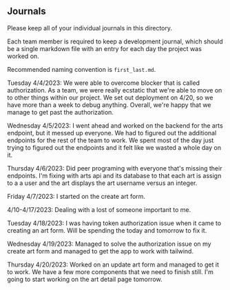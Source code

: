 ## Journals

Please keep all of your individual journals in this directory.

Each team member is required to keep a development journal, which should be a single markdown file with an entry for each day the project was worked on.

Recommended naming convention is `first_last.md`.

Tuesday 4/4/2023:
We were able to overcome blocker that is called authorization. As a team, we were really ecstatic that we're able to move on to other things within our project. We set out deployment on 4/20, so we have more than a week to debug anything. Overall, we're happy that we manage to get past the authorization.

Wednesday 4/5/2023:
I went ahead and worked on the backend for the arts endpoint, but it messed up everyone. We had to figured out the additional endpoints for the rest of the team to work. We spent most of the day just trying to figured out the endpoints and it felt like we wasted a whole day on it.

Thursday 4/6/2023:
Did peer programing with everyone that's missing their endpoints. I'm fixing with arts api and its database to that each art is assign to a a user and the art displays the art username versus an integer.

Friday 4/7/2023:
I started on the create art form.

4/10-4/17/2023:
Dealing with a lost of someone important to me.

Tuesday 4/18/2023:
I was having token authorization issue when it came to creating an art form. Will be spending the today and tomorrow to fix it.

Wednesday 4/19/2023:
Managed to solve the authorization issue on my create art form and managed to get the app to work with tailwind.

Thursday 4/20/2023:
Worked on an update art form and managed to get it to work. We have a few more components that we need to finish still. I'm going to start working on the art detail page tomorrow.
